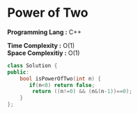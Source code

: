 # Power of Two

**Programming Lang :** C++

**Time Complexity :** O(1)  
**Space Complexitiy :** O(1)

```cpp
class Solution {
public:
    bool isPowerOfTwo(int n) {
       if(n<0) return false;
        return ((n!=0) && (n&(n-1))==0); 
    }
};

```
